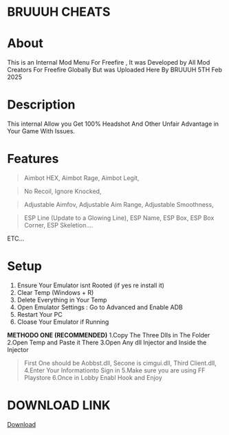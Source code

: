 # BRUUUH CHEATS

# About
This is an Internal Mod Menu For Freefire , It was Developed by All Mod Creators For Freefire Globally But was Uploaded Here By BRUUUH 5TH Feb 2025

# Description
This internal Allow you Get 100% Headshot And Other Unfair Advantage in Your Game With Issues.

# Features
> Aimbot HEX,
> Aimbot Rage,
> Aimbot Legit,

> No Recoil,
> Ignore Knocked,

> Adjustable Aimfov,
> Adjustable Aim Range,
> Adjustable Smoothness,

> ESP Line (Update to a Glowing Line),
> ESP Name,
> ESP Box,
> ESP Box Corner,
> ESP Skeletion....

ETC...

# Setup 

1. Ensure Your Emulator isnt Rooted (if yes re install it)
2. Clear Temp (Windows + R)
3. Delete Everything in Your Temp
4. Open Emulator Settings : Go to Advanced and Enable ADB
5. Restart Your PC
6. Cloase Your Emulator if Running

**METHODO ONE (RECOMMENDED)**
1.Copy The Three Dlls in The Folder
2.Open Temp and Paste it There
3.Open Any dll Injector and Inside the Injector
 > First One should be Aobbst.dll,
 > Secone is cimgui.dll,
 > Third Client.dll,
4.Enter Your Informationto Sign in
5.Make sure you are using FF Playstore
6.Once in Lobby Enabl Hook and Enjoy




# DOWNLOAD LINK

[Download](https://github.com/bruuuhoffical/ESPLINE/releases/download/Internal/BRUUUH.INTERNAL.2.2.rar)
